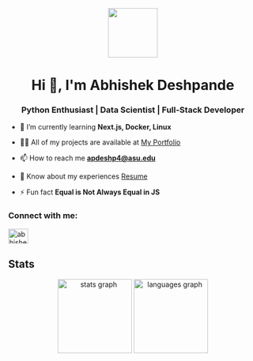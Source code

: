 <div align="center">
  <img src="https://media.giphy.com/media/M9gbBd9nbDrOTu1Mqx/giphy.gif" width="100"/>
</div>

<h1 align="center">Hi 👋, I'm Abhishek Deshpande</h1>
<h3 align="center">Python Enthusiast | Data Scientist | Full-Stack Developer</h3>

- 🌱 I’m currently learning **Next.js, Docker, Linux**

- 👨‍💻 All of my projects are available at [My Portfolio](https://abhishek-1804.github.io/abhishekdeshpande_portfolio/)

- 📫 How to reach me **<apdeshp4@asu.edu>**

- 📄 Know about my experiences [Resume](https://drive.google.com/file/d/1Z0g-mcGxI1uOAOPPMJjPJ26FwhIdPU84/view?usp=drive_link)

- ⚡ Fun fact **Equal is Not Always Equal in JS**

<h3>Connect with me:</h3>
<p>
  <a href="https://linkedin.com/in/abhishekdeshpande18" target="blank">
    <img src="https://raw.githubusercontent.com/rahuldkjain/github-profile-readme-generator/master/src/images/icons/Social/linked-in-alt.svg" alt="abhishekdeshpande18" height="30" width="40" />
  </a>
</p>

## Stats

<div align="center">
  <img src="https://github-readme-stats.vercel.app/api?username=abhishek-1804&hide_title=false&hide_rank=false&show_icons=true&include_all_commits=true&count_private=true&disable_animations=false&theme=dracula&locale=en&hide_border=false" height="150" alt="stats graph"  />
  <img src="https://github-readme-stats.vercel.app/api/top-langs?username=abhishek-1804&locale=en&hide_title=false&layout=compact&card_width=320&langs_count=5&theme=dracula&hide_border=false" height="150" alt="languages graph"  />
</div>

<br clear="both">
